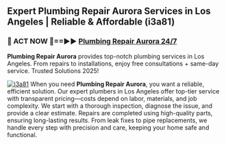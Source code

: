 ## Expert Plumbing Repair Aurora Services in Los Angeles | Reliable & Affordable (i3a81)  

<h3>🚿 ACT NOW 🌟==►► <a href="https://tinyurl.com/2ne6vx2x" rel="nofollow">Plumbing Repair Aurora 24/7</a></h3>

**Plumbing Repair Aurora** provides top-notch plumbing services in Los Angeles. From repairs to installations, enjoy free consultations + same-day service. Trusted Solutions 2025!

[![i3a81](https://i.imgur.com/4PFF4AK.jpeg)](https://tinyurl.com/2ne6vx2x)
When you need **Plumbing Repair Aurora**, you want a reliable, efficient solution. Our expert plumbers in Los Angeles offer top-tier service with transparent pricing—costs depend on labor, materials, and job complexity. We start with a thorough inspection, diagnose the issue, and provide a clear estimate. Repairs are completed using high-quality parts, ensuring long-lasting results. From leak fixes to pipe replacements, we handle every step with precision and care, keeping your home safe and functional.